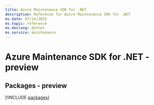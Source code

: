 ```yaml
---
title: Azure Maintenance SDK for .NET
description: Reference for Azure Maintenance SDK for .NET
ms.date: 07/14/2025
ms.topic: reference
ms.devlang: dotnet
ms.service: maintenance
---
```

# Azure Maintenance SDK for .NET - preview
## Packages - preview
[!INCLUDE [packages](maintenance-index.md)]